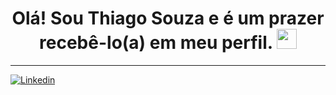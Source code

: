 <div align="center">
<h1> Olá! Sou Thiago Souza e é um prazer recebê-lo(a) em meu perfil. <img src="https://github.com/blackcater/blackcater/raw/main/images/Hi.gif" height="32" /></h1>
<hr>
</div>



[![Linkedin](https://img.shields.io/badge/LinkedIn-0077B5?style=for-the-badge&logo=linkedin&logoColor=white)](https://www.linkedin.com/in/thiagoccs/)

